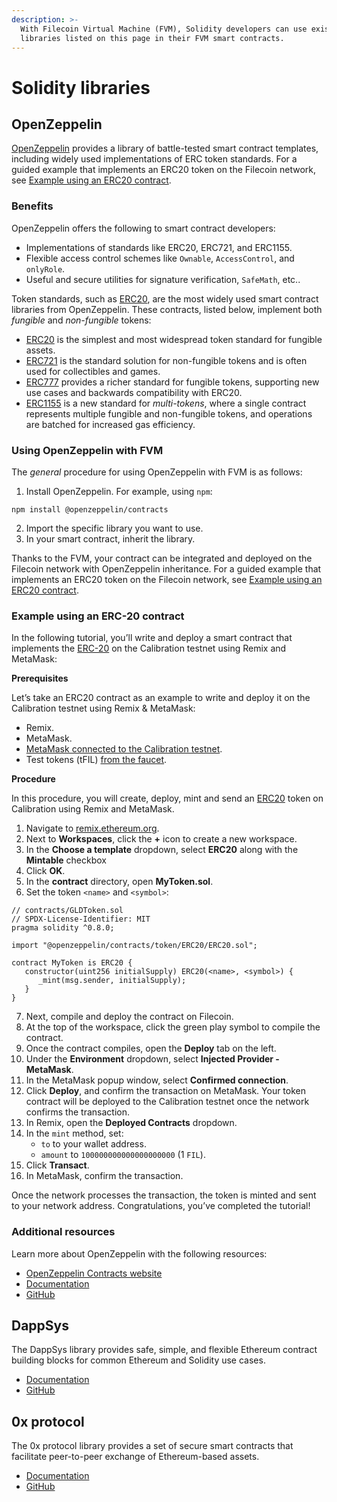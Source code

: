 ```yaml
---
description: >-
  With Filecoin Virtual Machine (FVM), Solidity developers can use existing
  libraries listed on this page in their FVM smart contracts.
---
```


# Solidity libraries

## OpenZeppelin

[OpenZeppelin](https://www.openzeppelin.com/contracts) provides a library of battle-tested smart contract templates, including widely used implementations of ERC token standards. For a guided example that implements an ERC20 token on the Filecoin network, see [Example using an ERC20 contract](../fundamentals/erc-20-quickstart.md).

### Benefits

OpenZeppelin offers the following to smart contract developers:

* Implementations of standards like ERC20, ERC721, and ERC1155.
* Flexible access control schemes like `Ownable`, `AccessControl`, and `onlyRole`.
* Useful and secure utilities for signature verification, `SafeMath`, etc..

Token standards, such as [ERC20](https://docs.openzeppelin.com/contracts/4.x/erc20), are the most widely used smart contract libraries from OpenZeppelin. These contracts, listed below, implement both _fungible_ and _non-fungible_ tokens:

* [ERC20](https://docs.openzeppelin.com/contracts/4.x/erc20) is the simplest and most widespread token standard for fungible assets.
* [ERC721](https://docs.openzeppelin.com/contracts/4.x/erc721) is the standard solution for non-fungible tokens and is often used for collectibles and games.
* [ERC777](https://docs.openzeppelin.com/contracts/4.x/erc777) provides a richer standard for fungible tokens, supporting new use cases and backwards compatibility with ERC20.
* [ERC1155](https://docs.openzeppelin.com/contracts/4.x/erc1155) is a new standard for _multi-tokens_, where a single contract represents multiple fungible and non-fungible tokens, and operations are batched for increased gas efficiency.

### Using OpenZeppelin with FVM

The _general_ procedure for using OpenZeppelin with FVM is as follows:

1. Install OpenZeppelin. For example, using `npm`:

```
npm install @openzeppelin/contracts
```

2. Import the specific library you want to use.
3. In your smart contract, inherit the library.

Thanks to the FVM, your contract can be integrated and deployed on the Filecoin network with OpenZeppelin inheritance. For a guided example that implements an ERC20 token on the Filecoin network, see [Example using an ERC20 contract](../fundamentals/erc-20-quickstart.md).

### Example using an ERC-20 contract

In the following tutorial, you’ll write and deploy a smart contract that implements the [ERC-20](https://docs.openzeppelin.com/contracts/4.x/erc20) on the Calibration testnet using Remix and MetaMask:

**Prerequisites**

Let’s take an ERC20 contract as an example to write and deploy it on the Calibration testnet using Remix & MetaMask:

* Remix.
* MetaMask.
* [MetaMask connected to the Calibration testnet](../../networks/calibration/).
* Test tokens (tFIL) [from the faucet](https://faucet.calibration.fildev.network/funds.html).

**Procedure**

In this procedure, you will create, deploy, mint and send an [ERC20](https://docs.openzeppelin.com/contracts/4.x/erc20) token on Calibration using Remix and MetaMask.

1. Navigate to [remix.ethereum.org](https://remix.ethereum.org/).
2. Next to **Workspaces**, click the **+** icon to create a new workspace.
3. In the **Choose a template** dropdown, select **ERC20** along with the **Mintable** checkbox
4. Click **OK**.
5. In the **contract** directory, open **MyToken.sol**.
6. Set the token `<name>` and `<symbol>`:

```solidity
// contracts/GLDToken.sol
// SPDX-License-Identifier: MIT
pragma solidity ^0.8.0;

import "@openzeppelin/contracts/token/ERC20/ERC20.sol";

contract MyToken is ERC20 {
   constructor(uint256 initialSupply) ERC20(<name>, <symbol>) {
      _mint(msg.sender, initialSupply);
   }
}
```

7. Next, compile and deploy the contract on Filecoin.
8. At the top of the workspace, click the green play symbol to compile the contract.
9. Once the contract compiles, open the **Deploy** tab on the left.
10. Under the **Environment** dropdown, select **Injected Provider - MetaMask**.
11. In the MetaMask popup window, select **Confirmed connection**.
12. Click **Deploy**, and confirm the transaction on MetaMask. Your token contract will be deployed to the Calibration testnet once the network confirms the transaction.
13. In Remix, open the **Deployed Contracts** dropdown.
14. In the `mint` method, set:
    * `to` to your wallet address.
    * `amount` to `100000000000000000000` (1 `FIL`).
15. Click **Transact**.
16. In MetaMask, confirm the transaction.

Once the network processes the transaction, the token is minted and sent to your network address. Congratulations, you’ve completed the tutorial!

### Additional resources

Learn more about OpenZeppelin with the following resources:

* [OpenZeppelin Contracts website](https://www.openzeppelin.com/contracts)
* [Documentation](https://docs.openzeppelin.com/contracts/4.x/)
* [GitHub](https://github.com/OpenZeppelin/openzeppelin-contracts)

## DappSys

The DappSys library provides safe, simple, and flexible Ethereum contract building blocks for common Ethereum and Solidity use cases.

* [Documentation](https://dappsys.readthedocs.io/en/latest/)
* [GitHub](https://github.com/dapphub/dappsys)

## 0x protocol

The 0x protocol library provides a set of secure smart contracts that facilitate peer-to-peer exchange of Ethereum-based assets.

* [Documentation](https://docs.0x.org/introduction/introduction-to-0x)
* [GitHub](https://github.com/0xProject)
